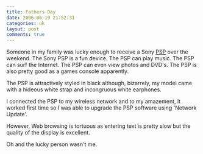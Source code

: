 ```yaml
---
title: Fathers Day
date: 2006-06-19 21:52:31
categories: uk
layout: post
comments: true
---
```

Someone in my family was lucky enough to receive a Sony
[PSP](http://www.yourpsp.com/) over the weekend. The Sony PSP is a fun
device. The PSP can play music. The PSP can surf the Internet. The PSP
can even view photos and DVD's. The PSP is also pretty good as a games
console apparently.

The PSP is attractively styled in black although, bizarrely, my model
came with a hideous white strap and incongruous white earphones.

I connected the PSP to my wireless network and to my amazement, it
worked first time so I was able to upgrade the PSP software using
'Network Update'.

However, Web browsing is tortuous as entering text is pretty slow but
the quality of the display is excellent.

Oh and the lucky person wasn't me.
